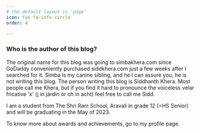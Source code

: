 ```yaml
---
# the default layout is 'page'
icon: fas fa-info-circle
order: 4

---
```


### Who is the author of this blog?

The original name for this blog was going to simbakhera.com since GoDaddy conveniently purchased siddkhera.com just a few weeks after I searched for it. Simba is my canine sibling, and he I can assure you, he is not writing this blog. The person writing this blog is Siddhanth Khera. Most people call me Khera, but if you find it hard to pronounce the voiceless velar fricative 'x' (j in járdin or ch in acht) feel free to call me Sidd.

I am a student from The Shri Ram School, Aravali in grade 12 (=HS Senior) and will be graduating in the May of 2023. 


To know more about awards and achievements, go to my profile page.
